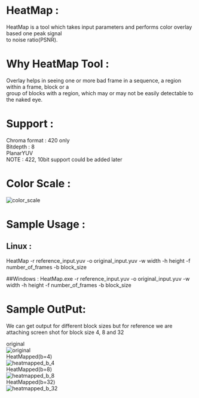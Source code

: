 # HeatMap :
HeatMap is a tool which takes input parameters and performs color overlay based one peak signal  
to noise ratio(PSNR). 

# Why HeatMap Tool :
Overlay helps in seeing one or more bad frame in a sequence, a region within a frame, block or a  
group of blocks with a region, which may or may not be easily detectable to the naked eye.

# Support :
Chroma format : 420 only  
Bitdepth            : 8  
PlanarYUV  
NOTE                : 422, 10bit support could be added later

# Color Scale :
![color_scale](https://cloud.githubusercontent.com/assets/25979247/23543191/1be036d2-0017-11e7-8b95-655b97a24106.png)

# Sample Usage :
## Linux :
HeatMap -r reference_input.yuv -o original_input.yuv -w width -h height -f number_of_frames -b block_size  

##Windows :
HeatMap.exe  -r reference_input.yuv -o original_input.yuv -w width -h height -f number_of_frames -b block_size  

# Sample OutPut:
We can get output for different block sizes but for reference we are attaching screen shot for block size 4, 8 and 32 

original  
![original](https://cloud.githubusercontent.com/assets/25979247/23543223/492bf900-0017-11e7-8f03-63a836c9c088.PNG)  
HeatMapped(b=4)  
![heatmapped_b_4](https://cloud.githubusercontent.com/assets/25979247/23543249/65f30358-0017-11e7-8476-c8cb1cb78a1c.PNG)  
HeatMapped(b=8)  
![heatmapped_b_8](https://cloud.githubusercontent.com/assets/25979247/23543271/74c08838-0017-11e7-9983-341ccf03ac6b.PNG)  
HeatMapped(b=32)  
![heatmapped_b_32](https://cloud.githubusercontent.com/assets/25979247/23543288/87a12c00-0017-11e7-9bc8-172560923b89.PNG)
